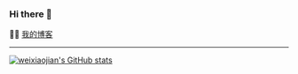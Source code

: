 ### Hi there 👋

:man_technologist:  [我的博客](http://blog.imwj.club/)

---------------------------------------------------------------------------------------------------------------------------------------------------------------------------------

[![weixiaojian's GitHub stats](https://github-readme-stats.vercel.app/api?username=weixiaojian&show_icons=true&theme=dark)](https://github.com/weixiaojian)

<!--
**weixiaojian/weixiaojian** is a ✨ _special_ ✨ repository because its `README.md` (this file) appears on your GitHub profile.

Here are some ideas to get you started:

- 🔭 I’m currently working on ...
- 🌱 I’m currently learning ...
- 👯 I’m looking to collaborate on ...
- 🤔 I’m looking for help with ...
- 💬 Ask me about ...
- 📫 How to reach me: ...
- 😄 Pronouns: ...
- ⚡ Fun fact: ...
-->
